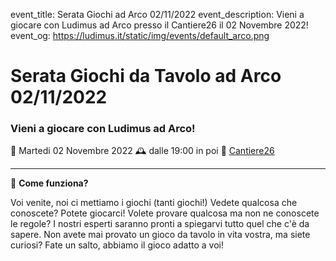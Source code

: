 event_title: Serata Giochi ad Arco 02/11/2022
event_description: Vieni a giocare con Ludimus ad Arco presso il Cantiere26 il 02 Novembre 2022!
event_og: https://ludimus.it/static/img/events/default_arco.png

# Serata Giochi da Tavolo ad Arco 02/11/2022

### Vieni a giocare con Ludimus ad Arco!

📅 Martedi 02 Novembre 2022
🕰 dalle 19:00 in poi
📍 [Cantiere26](https://g.page/Cantiere26?share)

---

🎲 **Come funziona?**

Voi venite, noi ci mettiamo i giochi (tanti giochi!)
Vedete qualcosa che conoscete? Potete giocarci!
Volete provare qualcosa ma non ne conoscete le regole? I nostri esperti saranno pronti a spiegarvi tutto quel che c'è da sapere.
Non avete mai provato un gioco da tavolo in vita vostra, ma siete curiosi? Fate un salto, abbiamo il gioco adatto a voi!
